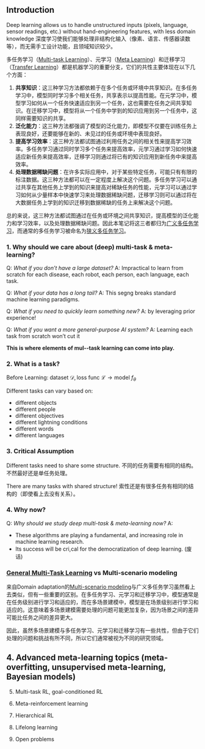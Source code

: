 ## Introduction

Deep learning allows us to handle unstructured inputs (pixels, language, sensor readings, etc.) without hand-engineering features, with less domain knowledge
深度学习使我们能够处理非结构化输入（像素、语言、传感器读数等），而无需手工设计功能，且领域知识较少。

多任务学习（[Multi-task Learning](Special%20Multi-Task%20Learning/Special%20Multi-Task%20Learning.md)）、元学习（[Meta Learning](Meta%20Learning/Meta%20Learning.md)）和迁移学习（[Transfer Learning](Transfer%20Learning/Transfer%20Learning.md)）都是机器学习的重要分支，它们的共性主要体现在以下几个方面：

1. **共享知识**：这三种学习方法都依赖于在多个任务或环境中共享知识。在多任务学习中，模型同时学习多个相关任务，共享表示以提高性能。在元学习中，模型学习如何从一个任务快速适应到另一个任务，这也需要在任务之间共享知识。在迁移学习中，模型将从一个任务中学到的知识应用到另一个任务中，这同样需要知识的共享。
2. **泛化能力**：这三种方法都强调了模型的泛化能力，即模型不仅要在训练任务上表现良好，还要能够在新的、未见过的任务或环境中表现良好。
3. **提高学习效率**：这三种方法都试图通过利用任务之间的相关性来提高学习效率。多任务学习通过同时学习多个任务来提高效率，元学习通过学习如何快速适应新任务来提高效率，迁移学习则通过将已有的知识应用到新任务中来提高效率。
4. **处理数据稀缺问题**：在许多实际应用中，对于某些特定任务，可能只有有限的标注数据。这三种方法都可以在一定程度上解决这个问题。多任务学习可以通过共享在其他任务上学到的知识来提高对稀缺任务的性能，元学习可以通过学习如何从少量样本中快速学习来处理数据稀缺问题，迁移学习则可以通过将在大数据任务上学到的知识迁移到数据稀缺的任务上来解决这个问题。

总的来说，这三种方法都试图通过在任务或环境之间共享知识，提高模型的泛化能力和学习效率，以及处理数据稀缺问题。因此本笔记将这三者都归为[广义多任务学习](.md)，而通常的多任务学习被命名为[狭义多任务学习](Special%20Multi-Task%20Learning/Special%20Multi-Task%20Learning.md)。

### 1. Why should we care about (deep) multi-task & meta-learning?

Q: *What if you don’t have a large dataset?*
A: Impractical to learn from scratch for each disease, each robot, each person, each language, each task.

Q: *What if your data has a long tail?*
A: This segng breaks standard machine learning paradigms.

Q: *What if you need to quickly learn something new?*
A: by leveraging prior experience!

Q: *What if you want a more general-purpose AI system?*
A: Learning each task from scratch won’t cut it

**This is where elements of mul--task learning can come into play.**

### 2. What is a task?

Before Learning: $\text{dataset } \mathcal{D} , \text{loss func } \mathcal{L}  \to \text{model } f_\theta$

Different tasks can vary based on:
- different objects
- different people
- different objectives
- different lightning conditions
- different words
- different languages

### 3. Critical Assumption

Different tasks need to share some structure.
不同的任务需要有相同的结构。不然最好还是单任务处理。

There are many tasks with shared structure!
索性还是有很多任务有相同的结构的（即使看上去没有关系）。

### 4. Why now?

Q: *Why should we study deep multi-task & meta-learning now?*
A: 
 - These algorithms are playing a fundamental, and increasing role in machine learning research.
 - Its success will be cri,cal for the democratization of deep learning.
(废话)

### [General Multi-Task Learning](.md) vs Multi-scenario modeling

来自Domain adaptation的[Multi-scenario modeling](../Domain%20adaptation/Multi-scenario%20modeling/Multi-scenario%20modeling.md)与广义多任务学习虽然看上去类似，但有一些重要的区别。在多任务学习、元学习和迁移学习中，模型通常是在任务级别进行学习和适应的，而在多场景建模中，模型是在场景级别进行学习和适应的。这意味着多场景建模需要处理的问题可能更加复杂，因为场景之间的差异可能比任务之间的差异更大。

因此，虽然多场景建模与多任务学习、元学习和迁移学习有一些共性，但由于它们处理的问题和挑战有所不同，所以它们通常被视为不同的研究领域。









## 4. Advanced meta-learning topics (meta-overfitting, unsupervised meta-learning, Bayesian models) 

5. Multi-task RL, goal-conditioned RL 

6. Meta-reinforcement learning 

7. Hierarchical RL 

8. Lifelong learning 

9. Open problems